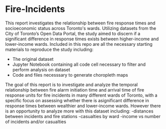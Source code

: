 # Fire-Incidents
This report investigates the relationship between fire response times and socioeconomic status across Toronto's wards. Utilizing datasets from the City of Toronto’s Open Data Portal, the study aimed to discern if a significant difference in response times exists between higher-income and lower-income wards. Included in this repo are all the necessary starting materials to reproduce the study including:

- The original dataset
- Jupyter Notebook containing all code cell necessary to filter and perform analysis on dataset
- Code and files necesssary to generate choropleth maps

  
The goal of this report is to investigate and analyze the temporal relationship between fire alarm initiation time and arrival time of fire response units for fire incidents in many different wards of Toronto, with a specific focus on assessing whether there is asignificant difference in response times between wealthier and lower-income wards. However there is an opportunity to analyze more with this dataset including:
-distances between incidents and fire stations
-casualties by ward
-income vs number of incidents and/or casualties

